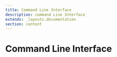 ```yaml
---
title: Command Line Interface
description: command Line Interface
extends: _layouts.documentation
section: content
---
```


# Command Line Interface